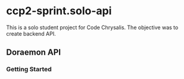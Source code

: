 # ccp2-sprint.solo-api

This is a solo student project for Code Chrysalis.
The objective was to create backend API.

## Doraemon API

### Getting Started
